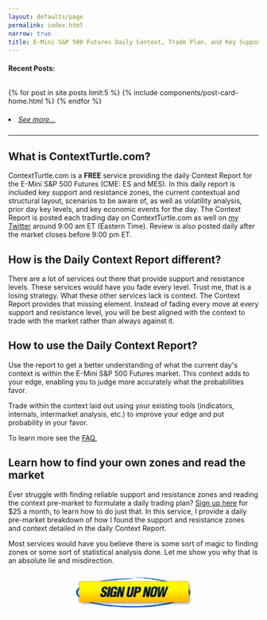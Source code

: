 ```yaml
---
layout: defaults/page
permalink: index.html
narrow: true
title: E-Mini S&P 500 Futures Daily Context, Trade Plan, and Key Support and Resistance Zones for Day Traders
---
```


#### Recent Posts:
<pre></pre>

{% for post in site.posts limit:5 %}
{% include components/post-card-home.html %}
{% endfor %}

<h5 style="font-weight: normal;">
    <li><a href="{{site.baseurl}}/list/archive.html">See more...</a></li>
</h5>

<hr />

## What is ContextTurtle.com?

ContextTurtle.com is a **FREE** service providing the daily Context Report for the E-Mini S&P 500 Futures (CME: ES and MES). In this daily report is included key support and resistance zones, the current contextual and structural layout, scenarios to be aware of, as well as volatility analysis, prior day key levels, and key economic events for the day. The Context Report is posted each trading day on ContextTurtle.com as well on [my Twitter](https://twitter.com/contextturtle) around 9:00 am ET (Eastern Time). Review is also posted daily after the market closes before 9:00 pm ET.

## How is the Daily Context Report different?

There are a lot of services out there that provide support and resistance levels. These services would have you fade every level. Trust me, that is a losing strategy. What these other services lack is context. The Context Report provides that missing element. Instead of fading every move at every support and resistance level, you will be best aligned with the context to trade with the market rather than always against it.

## How to use the Daily Context Report?

Use the report to get a better understanding of what the current day's context is within the E-Mini S&P 500 Futures market. This context adds to your edge, enabling you to judge more accurately what the probabilities favor.

Trade within the context laid out using your existing tools (indicators, internals, intermarket analysis, etc.) to improve your edge and put probability in your favor.

To learn more see the [FAQ.]({{site.baseurl}}/faq.html)

## Learn how to find your own zones and read the market

Ever struggle with finding reliable support and resistance zones and reading the context pre-market to formulate a daily trading plan? [Sign up here](https://www.patreon.com/contextturtle) for $25 a month, to learn how to do just that. In this service, I provide a daily pre-market breakdown of how I found the support and resistance zones and context detailed in the daily Context Report.

Most services would have you believe there is some sort of magic to finding zones or some sort of statistical analysis done. Let me show you why that is an absolute lie and misdirection.

[<img src="/theme/img/sign-up-now.png" alt="sign-up-now" style="display:block; margin-left: auto; margin-right: auto; width: 50%;">](https://patreon.com/contextturtle)